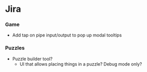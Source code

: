 # Jira


### Game

- Add tap on pipe input/output to pop up modal tooltips


### Puzzles

- Puzzle builder tool?
    - UI that allows placing things in a puzzle? Debug mode only?
